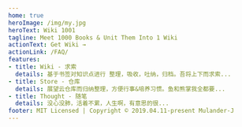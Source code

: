 ```yaml
---
home: true
heroImage: /img/my.jpg
heroText: Wiki 1001
tagline: Meet 1000 Books & Unit Them Into 1 Wiki
actionText: Get Wiki →
actionLink: /FAQ/
features:
- title: Wiki - 求索
  details: 基于书签对知识点进行 整理，吸收，吐纳，归档。吾将上下而求索...
- title: Store - 仓库
  details: 展望云仓库而归纳整理，方便行事&培养习惯。鱼和熊掌我全都要...
- title: Thought - 随笔
  details: 没心没肺，活着不累，人生啊，有意思的很...
footer: MIT Licensed | Copyright © 2019.04.11-present Mulander-J
---
```

<!-- ![钱不多](https://image.baidu.com/search/detail?ct=503316480&z=0&ipn=d&word=%E5%A4%B4%E4%B8%8A%E9%95%BF%E8%8D%89%E5%9B%BE%E7%89%87%20%E6%94%BE%E8%82%86&step_word=&hs=2&pn=2&spn=0&di=135719949420&pi=0&rn=1&tn=baiduimagedetail&is=0%2C0&istype=2&ie=utf-8&oe=utf-8&in=&cl=2&lm=-1&st=-1&cs=3340069667%2C4031777474&os=1189314815%2C2950976347&simid=0%2C0&adpicid=0&lpn=0&ln=1843&fr=&fmq=1554888602618_R&fm=result&ic=&s=undefined&hd=&latest=&copyright=&se=&sme=&tab=0&width=&height=&face=undefined&ist=&jit=&cg=&bdtype=0&oriquery=&objurl=http%3A%2F%2Fb-ssl.duitang.com%2Fuploads%2Fitem%2F201408%2F04%2F20140804165606_8vVaB.thumb.700_0.jpeg&fromurl=ippr_z2C%24qAzdH3FAzdH3Fooo_z%26e3B17tpwg2_z%26e3Bv54AzdH3Fks52AzdH3F%3Ft1%3D80l88lnlc&gsm=0&rpstart=0&rpnum=0&islist=&querylist=&force=undefined "别看我，我害羞") -->

